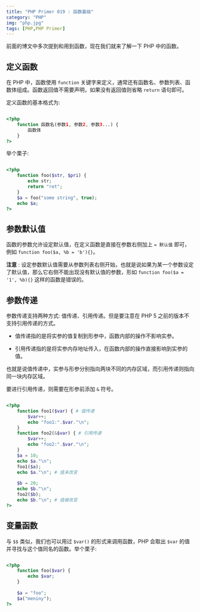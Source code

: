 ```yaml
---
title: "PHP Primer 019 : 函数基础"
category: "PHP"
img: "php.jpg"
tags: [PHP,PHP Primer]
---
```

前面的博文中多次提到和用到函数，现在我们就来了解一下 PHP 中的函数。

## 定义函数

在 PHP 中，函数使用 `function` 关键字来定义，通常还有函数名、参数列表、函数体组成。函数返回值不需要声明，如果没有返回值则省略 `return` 语句即可。

定义函数的基本格式为:

```php

<?php
	function 函数名(参数1, 参数2, 参数3...) {
		函数体
	}
?>

```

举个栗子:

```php

<?php
	function foo($str, $pri) {
		echo str;
		return "ret";
	}
	$a = foo("some string", true);
	echo $a;
?>

```


## 参数默认值

函数的参数允许设定默认值，在定义函数是直接在参数右侧加上 `= 默认值` 即可，例如 `function foo($a, %b = 'b'){}`。

**注意** : 设定参数默认值需要从参数列表右侧开始，也就是说如果为某一个参数设定了默认值，那么它右侧不能出现没有默认值的参数，形如 `function foo($a = '1', %b){}` 这样的函数是错误的。

## 参数传递

参数传递支持两种方式: 值传递、引用传递。但是要注意在 PHP 5 之前的版本不支持引用传递的方式。

* 值传递指的是将实参的值复制到形参中，函数内部的操作不影响实参。

* 引用传递指的是将实参内存地址传入，在函数内部的操作直接影响到实参的值。

也就是说值传递中，实参与形参分别指向两块不同的内存区域，而引用传递则指向同一块内存区域。

要进行引用传递，则需要在形参前添加 `&` 符号。

```php

<?php 
	function foo1($var) { # 值传递
		$var++;
		echo "foo1:".$var."\n";
	}
	function foo2(&$var) { # 引用传递
		$var++;
		echo "foo2:".$var."\n";
	}
	$a = 10;
	echo $a."\n";
	foo1($a);
	echo $a."\n"; # 值未改变
	
	$b = 20;
	echo $b."\n";
	foo2($b);
	echo $b."\n"; # 值被改变
?>

```


## 变量函数

与 `$$` 类似，我们也可以用过 `$var()` 的形式来调用函数，PHP 会取出 `$var` 的值并寻找与这个值同名的函数。举个栗子:

```php

<?php 
	function foo($var) {
		echo $var;
	}
	
	$a = "foo";
	$a("meniny");
?>

```






